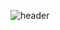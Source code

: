 ![header](https://capsule-render.vercel.app/api?type=Waving&text=Hello+I'm+Eunchong+Kim!&fontSize=50&fontAlign=38&fontAlignY=30&fontColor=FFFFFF&desc=Frontend+Engineer&descAlign=13&descAlignY=60&animation=fadeIn&height=180)
